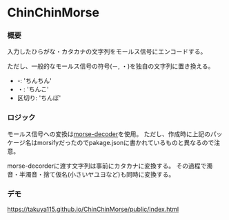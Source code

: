 # ChinChinMorse

### 概要
入力したひらがな・カタカナの文字列をモールス信号にエンコードする。

ただし、一般的なモールス信号の符号(－, ・)を独自の文字列に置き換える。
* -: 'ちんちん'
* ・: 'ちんこ'
* 区切り: 'ちんぽ'

### ロジック
モールス信号への変換は[morse-decoder](https://github.com/ozdemirburak/morse-decoder")を使用。
ただし、作成時に上記のパッケージ名はmorsifyだったのでpakage.jsonに書かれているものと異なるので注意。

morse-decorderに渡す文字列は事前にカタカナに変換する。
その過程で濁音・半濁音・捨て仮名(小さいヤユヨなど)も同時に変換する。

### デモ
https://takuya115.github.io/ChinChinMorse/public/index.html
